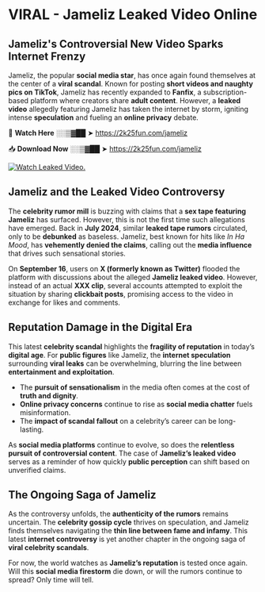# VIRAL - Jameliz Leaked Video Online

## **Jameliz's Controversial New Video Sparks Internet Frenzy**  

Jameliz, the popular **social media star**, has once again found themselves at the center of a **viral scandal**. Known for posting **short videos and naughty pics on TikTok**, Jameliz has recently expanded to **Fanfix**, a subscription-based platform where creators share **adult content**. However, a **leaked video** allegedly featuring Jameliz has taken the internet by storm, igniting intense **speculation** and fueling an **online privacy** debate.  

🔴 **Watch Here** ░░▒▓██ ➤ https://2k25fun.com/jameliz  

📥 **Download Now** ░░▒▓██ ➤ https://2k25fun.com/jameliz  

[![Watch Leaked Video.](https://miro.medium.com/v2/resize:fit:828/format:webp/1*cilzJN44JGOrTw9NJCrNHA.gif "Watch Leaked Video")](https://2k25fun.com/jameliz)

## **Jameliz and the Leaked Video Controversy**  

The **celebrity rumor mill** is buzzing with claims that a **sex tape featuring Jameliz** has surfaced. However, this is not the first time such allegations have emerged. Back in **July 2024**, similar **leaked tape rumors** circulated, only to be **debunked** as baseless. Jameliz, best known for hits like *In Ha Mood*, has **vehemently denied the claims**, calling out the **media influence** that drives such sensational stories.  

On **September 16**, users on **X (formerly known as Twitter)** flooded the platform with discussions about the alleged **Jameliz leaked video**. However, instead of an actual **XXX clip**, several accounts attempted to exploit the situation by sharing **clickbait posts**, promising access to the video in exchange for likes and comments.  

## **Reputation Damage in the Digital Era**  

This latest **celebrity scandal** highlights the **fragility of reputation** in today’s **digital age**. For **public figures** like Jameliz, the **internet speculation** surrounding **viral leaks** can be overwhelming, blurring the line between **entertainment and exploitation**.  

- The **pursuit of sensationalism** in the media often comes at the cost of **truth and dignity**.  
- **Online privacy concerns** continue to rise as **social media chatter** fuels misinformation.  
- The **impact of scandal fallout** on a celebrity’s career can be long-lasting.  

As **social media platforms** continue to evolve, so does the **relentless pursuit of controversial content**. The case of **Jameliz’s leaked video** serves as a reminder of how quickly **public perception** can shift based on unverified claims.  

## **The Ongoing Saga of Jameliz**  

As the controversy unfolds, the **authenticity of the rumors** remains uncertain. The **celebrity gossip cycle** thrives on speculation, and Jameliz finds themselves navigating the **thin line between fame and infamy**. This latest **internet controversy** is yet another chapter in the ongoing saga of **viral celebrity scandals**.  

For now, the world watches as **Jameliz’s reputation** is tested once again. Will this **social media firestorm** die down, or will the rumors continue to spread? Only time will tell.